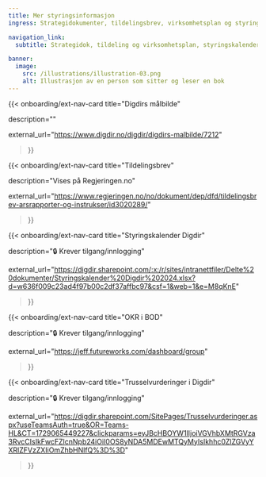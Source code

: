 ```yaml
---
title: Mer styringsinformasjon
ingress: Strategidokumenter, tildelingsbrev, virksomhetsplan og styringskalender.

navigation_link:
  subtitle: Strategidok, tildeling og virksomhetsplan, styringskalender og rapportering.

banner:
  image:
    src: /illustrations/illustration-03.png
    alt: Illustrasjon av en person som sitter og leser en bok
---
```


{{< onboarding/ext-nav-card
title="Digdirs målbilde"

description=""

external_url="https://www.digdir.no/digdir/digdirs-malbilde/7212"

>}}

{{< onboarding/ext-nav-card
title="Tildelingsbrev"

description="Vises på Regjeringen.no"

external_url="https://www.regjeringen.no/no/dokument/dep/dfd/tildelingsbrev-arsrapporter-og-instrukser/id3020289/"

>}}

{{< onboarding/ext-nav-card
title="Styringskalender Digdir"

description="🔒 Krever tilgang/innlogging"

external_url="https://digdir.sharepoint.com/:x:/r/sites/intranettfiler/Delte%20dokumenter/Styringskalender%20Digdir%202024.xlsx?d=w636f009c23ad4f97b00c2df37affbc97&csf=1&web=1&e=M8qKnE"

>}}

{{< onboarding/ext-nav-card
title="OKR i BOD"

description="🔒 Krever tilgang/innlogging"

external_url="https://jeff.futureworks.com/dashboard/group"

>}}

{{< onboarding/ext-nav-card
title="Trusselvurderinger i Digdir"

description="🔒 Krever tilgang/innlogging"

external_url="https://digdir.sharepoint.com/SitePages/Trusselvurderinger.aspx?useTeamsAuth=true&OR=Teams-HL&CT=1729065449227&clickparams=eyJBcHBOYW1lIjoiVGVhbXMtRGVza3RvcCIsIkFwcFZlcnNpb24iOiI0OS8yNDA5MDEwMTQyMyIsIkhhc0ZlZGVyYXRlZFVzZXIiOmZhbHNlfQ%3D%3D"

>}}

